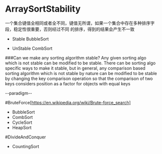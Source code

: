 





# ArraySortStability
一个集合键值全相同或者全不同，键值无所谓，如果一个集合中存在多种排序字段，稳定性很重要，否则经过不同
的排序，得到的结果会产生不一致

* Stable
BubbleSort

* UnStable
CombSort

###Can we make any sorting algorithm stable?
Any given sorting algo which is not stable can be modified to be stable. There can be sorting algo specific ways to make it stable, but in general, any comparison based sorting algorithm which is not stable by nature can be modified to be stable by changing the key comparison operation so that the comparison of two keys considers position as a factor for objects with equal keys



--paradigm--

#BruteForce[https://en.wikipedia.org/wiki/Brute-force_search]
* BubbleSort
* CombSort
* CycleSort
* HeapSort

#DivideAndConquer
* CountingSort